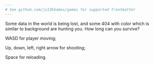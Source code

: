 ```yaml
---
# See github.com/js13kGames/games for supported frontmatter
---
```

Some data in the world is being lost, and some 404 with color which is similar to background are hunting you. How long can you survive?

WASD for player moving;

Up, down, left, right arrow for shooting;

Space for reloading.